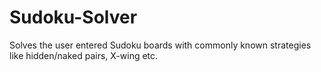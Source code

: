 # Sudoku-Solver
Solves the user entered Sudoku boards with commonly known strategies like hidden/naked pairs, X-wing etc.
